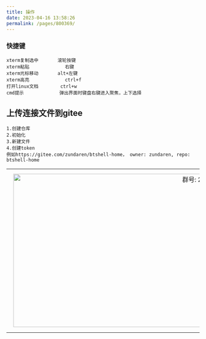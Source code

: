 ```yaml
---
title: 操作
date: 2023-04-16 13:58:26
permalink: /pages/800369/
---
```


### 快捷键

```
xterm复制选中 	 	滚轮按键
xterm粘贴 		    右键
xterm光标移动 	    alt+左键
xterm高亮 	        ctrl+f
打开linux文档        ctrl+w
cmd提示             弹出界面时键盘右键进入聚焦，上下选择
```



## 上传连接文件到gitee

```
1.创建仓库
2.初始化
3.新建文件
4.创建token
例如https://gitee.com/zundaren/btshell-home， owner: zundaren, repo: btshell-home
```

<table>
  <tbody>
    <tr>
      <td align="center" valign="middle">
        <img :src="$withBase('/img/comm/giteetoken.png')" alt="群号: 206809719" class="no-zoom" style="width:1000px;height:400px;margin: 10px;">
      </td>
    </tr>
  </tbody>
</table>
